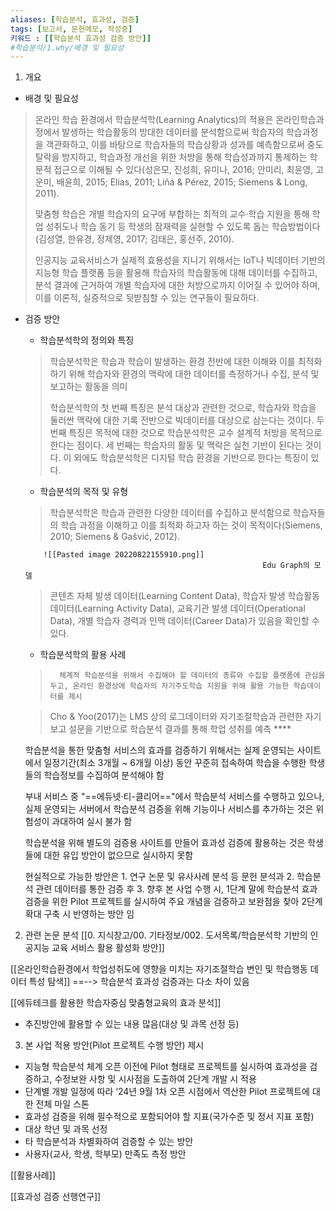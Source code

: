 ```yaml
---
aliases: [학습분석, 효과성, 검증]
tags: [보고서, 문헌메모, 작성중]
키워드 : [[학습분석 효과성 검증 방안]]
#학습분석/1.why/배경 및 필요성
---
```

1. 개요
+ 배경 및 필요성
> 온라인 학습 환경에서 학습분석학(Learning Analytics)의 적용은 온라인학습과정에서 발생하는 학습활동의 방대한 데이터를 분석함으로써 학습자의 학습과정을 객관화하고, 이를 바탕으로 학습자들의 학습상황과 성과를 예측함으로써 중도탈락을 방지하고, 학습과정 개선을 위한 처방을 통해 학습성과까지 통제하는 학문적 접근으로 이해될 수 있다(성은모, 진성희, 유미나, 2016; 안미리, 최윤영, 고운미, 배윤희, 2015; Elias, 2011; Liñá & Pérez, 2015; Siemens & Long, 2011).
>  
>  맞춤형 학습은 개별 학습자의 요구에 부합하는 최적의 교수·학습 지원을 통해 학업 성취도나 학습 동기 등 학생의 잠재력을 실현할 수 있도록 돕는 학습방법이다(김성열, 한유경, 정제영, 2017; 김태은, 홍선주, 2010).  
> 
> 인공지능 교육서비스가 실제적 효용성을 지니기 위해서는 IoT나 빅데이터 기반의 지능형 학습 플랫폼 등을 활용해 학습자의 학습활동에 대해 데이터를 수집하고, 분석 결과에 근거하여 개별 학습자에 대한 처방으로까지 이어질 수 있어야 하며, 이를 이론적, 실증적으로 뒷받침할 수 있는 연구들이 필요하다.


+ 검증 방안 
    - 학습분석학의 정의와 특징
    > 학습분석학은 학습과 학습이 발생하는 환경 전반에 대한 이해와 이를 최적화하기 위해 학습자와 환경의 맥락에 대한 데이터를 측정하거나 수집, 분석 및 보고하는 활동을 의미
    > 
    > 학습분석학의  첫 번째 특징은 분석 대상과 관련한 것으로, 학습자와 학습을 둘러싼 맥락에 대한 기록 전반으로 빅데이터를 대상으로 삼는다는 것이다. 두 번째 특징은 목적에 대한 것으로 학습분석학은 교수 설계적 처방을 목적으로 한다는 점이다. 세 번째는 학습자의 활동 및 맥락은 실천 기반이 된다는 것이다. 이 외에도 학습분석학은 디지털 학습 환경을 기반으로 한다는 특징이 있다. 
    + 학습분석의 목적 및 유형 
    >학습분석학은 학습과 관련한 다양한 데이터를 수집하고 분석함으로 학습자들의 학습 과정을 이해하고 이를 최적화 하고자 하는 것이 목적이다(Siemens, 2010; Siemens & Gašvić, 2012).

          ![[Pasted image 20220822155910.png]] 
                                                           Edu Graph의 모델
    
    >콘텐츠 자체 발생 데이터(Learning Content Data), 학습자 발생 학습활동 데이터(Learning Activity Data), 교육기관 발생 데이터(Operational Data), 개별 학습자 경력과 인맥 데이터(Career Data)가 있음을 확인할 수 있다. 
    + 학습분석학의 활용 사례
  >       체계적 학습분석을 위해서 수집해야 할 데이터의 종류와 수집할 플랫폼에 관심을 두고, 온라인 환경상에 학습자의 자기주도학습 지원을 위해 활용 가능한 학습데이터를 제시

    >    Cho & Yoo(2017)는 LMS 상의 로그데이터와 자기조절학습과 관련한 자기보고 설문을 기반으로 학습분석 결과를 통해 학업 성취를 예측     ****

    학습분석을 통한 맞춤형 서비스의 효과를 검증하기 위해서는 실제 운영되는 사이트에서 일정기간(최소 3개월 ~ 6개월 이상) 동안 꾸준히 접속하여 학습을 수행한 학생 들의 학습정보를 수집하여 분석해야 함

    부내 서비스 중 "==에듀넷·티-클리어=="에서 학습분석 서비스를 수행하고 있으나, 실제 운영되는 서버에서 학습분석 검증을 위해  기능이나 서비스를 추가하는 것은 위험성이 과대하여 실시 불가 함

    학습분석을 위해 별도의 검증용 사이트를 만들어 효과성 검증에 활용하는 것은 학생들에 대한 유입 방안이 없으므로 실시하지 못함 

    현실적으로 가능한 방안은 1. 연구 논문 및 유사사례 분석 등 문헌 분석과 2. 학습분석 관련 데이터를 통한 검증 후 3. 향후 본 사업 수행 시, 1단계 말에 학습분석 효과 검증을 위한 Pilot 프로젝트를 실시하여 주요 개념을 검증하고 보완점을 찾아 2단계 확대 구축 시 반영하는 방안 임



2. 관련 논문 분석
[[0. 지식창고/00. 기타정보/002. 도서목록/학습분석학 기반의 인공지능 교육 서비스 활용 활성화 방안]]

[[온라인학습환경에서 학업성취도에 영향을 미치는 자기조절학습 변인 및 학습행동 데이터 특성 탐색]]     ==--> 학습분석 효과성 검증과는 다소 차이 있음


[[에듀테크를 활용한 학습자중심 맞춤형교육의 효과 분석]]
+ 추진방안에 활용할 수 있는 내용 많음(대상 및 과목  선정 등)

3. 본 사업 적용 방안(Pilot 프로젝트 수행 방안) 제시
+ 지능형 학습분석 체계 오픈 이전에 Pilot 형태로 프로젝트를 실시하여 효과성을 검증하고, 수정보완 사항 및 시사점을 도출하여 2단계 개발  시 적용
+ 단계별 개발 일정에 따라 ‘24년 9월 1차 오픈 시점에서 역산한 Pilot 프로젝트에 대한 전체 마일 스톤
+ 효과성 검증을 위해 필수적으로 포함되어야 할 지표(국가수준 및 정서 지표 포함)
+ 대상 학년 및 과목 선정
+ 타 학습분석과 차별화하여 검증할 수 있는 방안
+ 사용자(교사, 학생, 학부모) 만족도 측정 방안

[[활용사례]]

[[효과성 검증 선행연구]]
